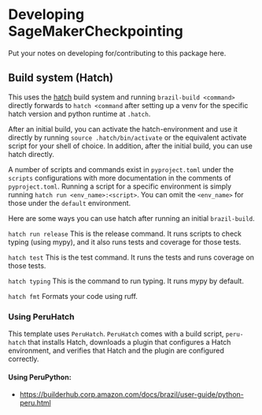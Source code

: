 # Developing SageMakerCheckpointing

Put your notes on developing for/contributing to this package here.



## Build system (Hatch)

This uses the [hatch](https://hatch.pypa.io/latest/) build system and running
`brazil-build <command>` directly forwards to `hatch <command` after setting
up a venv for the specific hatch version and python runtime at `.hatch`.

After an initial build, you can activate the hatch-environment and
use it directly by running `source .hatch/bin/activate` or the equivalent
activate script for your shell of choice. In addition, after the initial build, 
you can use hatch directly.

A number of scripts and commands exist in `pyproject.toml` under the `scripts`
configurations with more documentation in the comments of `pyproject.toml`.
Running a script for a specific environment is simply running 
`hatch run <env_name>:<script>`.  You can omit the `<env_name>` for those under
the `default` environment. 


Here are some ways you can use hatch after running an initial `brazil-build`.

`hatch run release`
This is the release command. It runs scripts to check typing (using mypy), and it 
also runs tests and coverage for those tests. 

`hatch test`
This is the test command. It runs the tests and runs coverage on those tests. 

`hatch typing`
This is the command to run typing. It runs mypy by default. 

`hatch fmt`
Formats your code using ruff.

### Using PeruHatch

This template uses `PeruHatch`. `PeruHatch` comes with a build script, `peru-hatch` that installs Hatch, downloads a plugin that configures a Hatch environment, and verifies that Hatch and the plugin are configured correctly. 

#### Using PeruPython:

* https://builderhub.corp.amazon.com/docs/brazil/user-guide/python-peru.html
